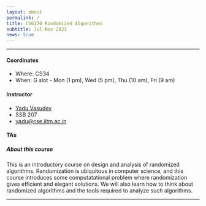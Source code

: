 ```yaml
---
layout: about
permalink: /
title: CS6170 Randomized Algorithms
subtitle: Jul-Nov 2023
news: true  
---
```


---
#### **Coordinates**
- Where: CS34
- When: G slot - Mon (1 pm), Wed (5 pm), Thu (10 am), Fri (9 am)

#### **Instructor**
- [Yadu Vasudev](https://yaduvasudev.github.io/)
- SSB 207
- yadu@cse.iitm.ac.in

#### **TAs**


##### **About this course**

This is an introductory course on design and analysis of randomized algorithms. Randomization is ubiquitous in computer science, and this course introduces some computatational problem where randomization gives efficient and elegant solutions. We will also learn how to think about randomized algorithms and the tools required to analyze such algorithms.

---
